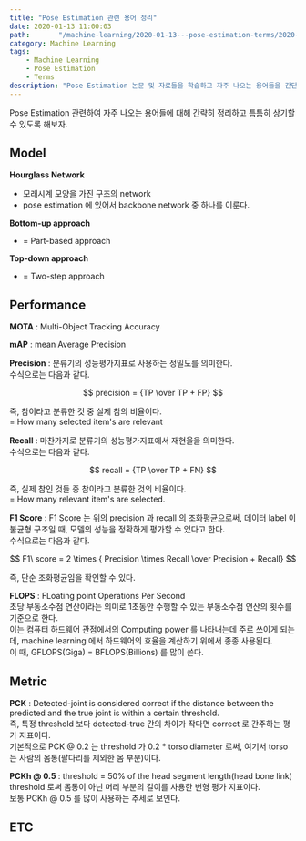 ```yaml
---
title: "Pose Estimation 관련 용어 정리"
date: 2020-01-13 11:00:03
path:       "/machine-learning/2020-01-13---pose-estimation-terms/2020-01-13---pose-estimation-terms/"
category: Machine Learning
tags: 
    - Machine Learning
    - Pose Estimation
    - Terms
description: "Pose Estimation 논문 및 자료들을 학습하고 자주 나오는 용어들을 간단히 정리한 포스트입니다."
---
```


Pose Estimation 관련하여 자주 나오는 용어들에 대해 간략히 정리하고 틈틈히 상기할 수 있도록 해보자.

## Model

__Hourglass Network__  

- 모래시계 모양을 가진 구조의 network
- pose estimation 에 있어서 backbone network 중 하나를 이룬다.

__Bottom-up approach__  

- = Part-based approach

__Top-down approach__  

- = Two-step approach

## Performance

__MOTA__ : Multi-Object Tracking Accuracy

__mAP__ : mean Average Precision

__Precision__ : 분류기의 성능평가지표로 사용하는 정밀도를 의미한다.  
수식으로는 다음과 같다.  

$$
precision = {TP \over TP + FP}
$$

즉, 참이라고 분류한 것 중 실제 참의 비율이다.  
= How many selected item's are relevant

__Recall__ : 마찬가지로 분류기의 성능평가지표에서 재현율을 의미한다.  
수식으로는 다음과 같다.

$$
recall = {TP \over TP + FN}
$$

즉, 실제 참인 것들 중 참이라고 분류한 것의 비율이다.  
= How many relevant item's are selected.

__F1 Score__ : F1 Score 는 위의 precision 과 recall 의 조화평균으로써, 데이터 label 이 불균형 구조일 때, 모델의 성능을 정확하게 평가할 수 있다고 한다.  
수식으로는 다음과 같다.

$$
F1\ score = 2 \times { Precision \times Recall \over Precision + Recall}
$$

즉, 단순 조화평균임을 확인할 수 있다.

__FLOPS__ : FLoating point Operations Per Second  
    초당 부동소수점 연산이라는 의미로 1초동안 수행할 수 있는 부동소수점 연산의 횟수를 기준으로 한다.  
    이는 컴퓨터 하드웨어 관점에서의 Computing power 를 나타내는데 주로 쓰이게 되는데, machine learning 에서 하드웨어의 효율을 계산하기 위에서 종종 사용된다.  
    이 때, GFLOPS(Giga) = BFLOPS(Billions) 를 많이 쓴다.

## Metric

__PCK__ : Detected-joint is considered correct if the distance between the predicted and the true joint is within a certain threshold.  
즉, 특정 threshold 보다 detected-true 간의 차이가 작다면 correct 로 간주하는 평가 지표이다.  
기본적으로 PCK @ 0.2 는 threshold 가 0.2 * torso diameter 로써, 여기서 torso 는 사람의 몸통(팔다리를 제외한 몸 부분)이다.

__PCKh @ 0.5__ : threshold = 50% of the head segment length(head bone link)  
threshold 로써 몸통이 아닌 머리 부분의 길이를 사용한 변형 평가 지표이다.  
보통 PCKh @ 0.5 를 많이 사용하는 추세로 보인다.  

## ETC

